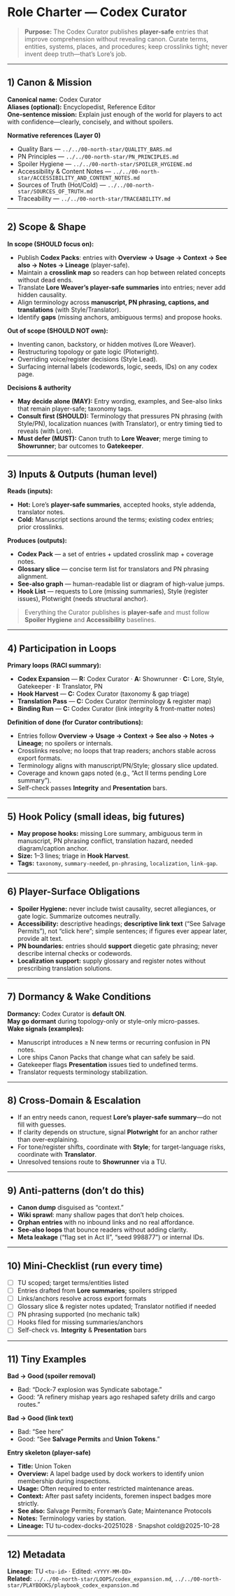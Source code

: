 # Role Charter — Codex Curator

> **Purpose:** The Codex Curator publishes **player-safe** entries that improve comprehension without revealing canon. Curate terms, entities, systems, places, and procedures; keep crosslinks tight; never invent deep truth—that’s Lore’s job.

---

## 1) Canon & Mission

**Canonical name:** Codex Curator  
**Aliases (optional):** Encyclopedist, Reference Editor  
**One-sentence mission:** Explain just enough of the world for players to act with confidence—clearly, concisely, and without spoilers.

**Normative references (Layer 0)**

- Quality Bars — `../../00-north-star/QUALITY_BARS.md`
- PN Principles — `../../00-north-star/PN_PRINCIPLES.md`
- Spoiler Hygiene — `../../00-north-star/SPOILER_HYGIENE.md`
- Accessibility & Content Notes — `../../00-north-star/ACCESSIBILITY_AND_CONTENT_NOTES.md`
- Sources of Truth (Hot/Cold) — `../../00-north-star/SOURCES_OF_TRUTH.md`
- Traceability — `../../00-north-star/TRACEABILITY.md`

---

## 2) Scope & Shape

**In scope (SHOULD focus on):**

- Publish **Codex Packs**: entries with **Overview → Usage → Context → See also → Notes → Lineage** (player-safe).
- Maintain a **crosslink map** so readers can hop between related concepts without dead ends.
- Translate **Lore Weaver’s player-safe summaries** into entries; never add hidden causality.
- Align terminology across **manuscript, PN phrasing, captions, and translations** (with Style/Translator).
- Identify **gaps** (missing anchors, ambiguous terms) and propose hooks.

**Out of scope (SHOULD NOT own):**

- Inventing canon, backstory, or hidden motives (Lore Weaver).
- Restructuring topology or gate logic (Plotwright).
- Overriding voice/register decisions (Style Lead).
- Surfacing internal labels (codewords, logic, seeds, IDs) on any codex page.

**Decisions & authority**

- **May decide alone (MAY):** Entry wording, examples, and See-also links that remain player-safe; taxonomy tags.
- **Consult first (SHOULD):** Terminology that pressures PN phrasing (with Style/PN), localization nuances (with Translator), or entry timing tied to reveals (with Lore).
- **Must defer (MUST):** Canon truth to **Lore Weaver**; merge timing to **Showrunner**; bar outcomes to **Gatekeeper**.

---

## 3) Inputs & Outputs (human level)

**Reads (inputs):**

- **Hot:** Lore’s **player-safe summaries**, accepted hooks, style addenda, translator notes.
- **Cold:** Manuscript sections around the terms; existing codex entries; prior crosslinks.

**Produces (outputs):**

- **Codex Pack** — a set of entries + updated crosslink map + coverage notes.
- **Glossary slice** — concise term list for translators and PN phrasing alignment.
- **See-also graph** — human-readable list or diagram of high-value jumps.
- **Hook List** — requests to Lore (missing summaries), Style (register issues), Plotwright (needs structural anchor).

> Everything the Curator publishes is **player-safe** and must follow **Spoiler Hygiene** and **Accessibility** baselines.

---

## 4) Participation in Loops

**Primary loops (RACI summary):**

- **Codex Expansion** — **R:** Codex Curator · **A:** Showrunner · **C:** Lore, Style, Gatekeeper · **I:** Translator, PN
- **Hook Harvest** — **C:** Codex Curator (taxonomy & gap triage)
- **Translation Pass** — **C:** Codex Curator (terminology & register map)
- **Binding Run** — **C:** Codex Curator (link integrity & front-matter notes)

**Definition of done (for Curator contributions):**

- Entries follow **Overview → Usage → Context → See also → Notes → Lineage**; no spoilers or internals.
- Crosslinks resolve; no loops that trap readers; anchors stable across export formats.
- Terminology aligns with manuscript/PN/Style; glossary slice updated.
- Coverage and known gaps noted (e.g., “Act II terms pending Lore summary”).
- Self-check passes **Integrity** and **Presentation** bars.

---

## 5) Hook Policy (small ideas, big futures)

- **May propose hooks:** missing Lore summary, ambiguous term in manuscript, PN phrasing conflict, translation hazard, needed diagram/caption anchor.
- **Size:** 1–3 lines; triage in **Hook Harvest**.
- **Tags:** `taxonomy`, `summary-needed`, `pn-phrasing`, `localization`, `link-gap`.

---

## 6) Player-Surface Obligations

- **Spoiler Hygiene:** never include twist causality, secret allegiances, or gate logic. Summarize outcomes neutrally.
- **Accessibility:** descriptive headings; **descriptive link text** (“See Salvage Permits”), not “click here”; simple sentences; if figures ever appear later, provide alt text.
- **PN boundaries:** entries should **support** diegetic gate phrasing; never describe internal checks or codewords.
- **Localization support:** supply glossary and register notes without prescribing translation solutions.

---

## 7) Dormancy & Wake Conditions

**Dormancy:** Codex Curator is **default ON**.  
**May go dormant** during topology-only or style-only micro-passes.  
**Wake signals (examples):**

- Manuscript introduces ≥ N new terms or recurring confusion in PN notes.
- Lore ships Canon Packs that change what can safely be said.
- Gatekeeper flags **Presentation** issues tied to undefined terms.
- Translator requests terminology stabilization.

---

## 8) Cross-Domain & Escalation

- If an entry needs canon, request **Lore’s player-safe summary**—do not fill with guesses.
- If clarity depends on structure, signal **Plotwright** for an anchor rather than over-explaining.
- For tone/register shifts, coordinate with **Style**; for target-language risks, coordinate with **Translator**.
- Unresolved tensions route to **Showrunner** via a TU.

---

## 9) Anti-patterns (don’t do this)

- **Canon dump** disguised as “context.”  
- **Wiki sprawl**: many shallow pages that don’t help choices.  
- **Orphan entries** with no inbound links and no real affordance.  
- **See-also loops** that bounce readers without adding clarity.  
- **Meta leakage** (“flag set in Act II”, “seed 998877”) or internal IDs.

---

## 10) Mini-Checklist (run every time)

- [ ] TU scoped; target terms/entities listed  
- [ ] Entries drafted from **Lore summaries**; spoilers stripped  
- [ ] Links/anchors resolve across export formats  
- [ ] Glossary slice & register notes updated; Translator notified if needed  
- [ ] PN phrasing supported (no mechanic talk)  
- [ ] Hooks filed for missing summaries/anchors  
- [ ] Self-check vs. **Integrity** & **Presentation** bars

---

## 11) Tiny Examples

**Bad → Good (spoiler removal)**  

- Bad: “Dock-7 explosion was Syndicate sabotage.”  
- Good: “A refinery mishap years ago reshaped safety drills and cargo routes.”

**Bad → Good (link text)**  

- Bad: “See here”  
- Good: “See **Salvage Permits** and **Union Tokens**.”

**Entry skeleton (player-safe)**  

- **Title:** Union Token  
- **Overview:** A lapel badge used by dock workers to identify union membership during inspections.  
- **Usage:** Often required to enter restricted maintenance areas.  
- **Context:** After past safety incidents, foremen inspect badges more strictly.  
- **See also:** Salvage Permits; Foreman’s Gate; Maintenance Protocols  
- **Notes:** Terminology varies by station.  
- **Lineage:** TU tu-codex-docks-20251028 · Snapshot cold@2025-10-28

---

## 12) Metadata

**Lineage:** TU `<tu-id>` · Edited: `<YYYY-MM-DD>`  
**Related:** `../../00-north-star/LOOPS/codex_expansion.md`, `../../00-north-star/PLAYBOOKS/playbook_codex_expansion.md`
